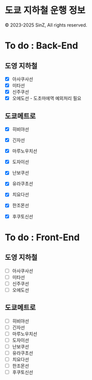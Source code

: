 # 도쿄 지하철 운행 정보
© 2023-2025 SinZ, All rights reserved.

# To do : Back-End

## 도영 지하철
 - [x] 아사쿠사선
 - [x] 미타선
 - [x] 신주쿠선
 - [x] 오에도선 - 도초마에역 예외처리 필요

## 도쿄메트로
 - [x] 히비야선
 - [x] 긴자선
 - [x] 마루노우치선
 - [x] 도자이선
 - [x] 난보쿠선
 - [x] 유라쿠초선
 - [x] 치요다선
 - [x] 한조몬선
 - [x] 후쿠토신선


# To do : Front-End

## 도영 지하철
 - [ ] 아사쿠사선
 - [ ] 미타선
 - [ ] 신주쿠선
 - [ ] 오에도선

## 도쿄메트로
 - [ ] 히비야선
 - [ ] 긴자선
 - [ ] 마루노우치선
 - [ ] 도자이선
 - [ ] 난보쿠선
 - [ ] 유라쿠초선
 - [ ] 치요다선
 - [ ] 한조몬선
 - [ ] 후쿠토신선

